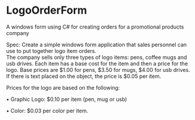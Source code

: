 # LogoOrderForm
A windows form using C# for creating orders for a promotional products company

Spec:
Create a simple windows form application that sales personnel can use to put together logo item orders.   
The company sells only three types of logo items: pens, coffee mugs and usb drives. Each item has a base 
cost for the item and then a price for the logo. Base prices are $1.00 for pens, $3.50 for mugs, 
$4.00 for usb drives. If there is text placed on the object, the price is $0.05 per item.

Prices for the logo are based on the following:

•	Graphic Logo: $0.10 per item (pen, mug or usb)

•	Color: $0.03 per color per item.
